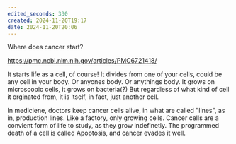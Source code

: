 ```yaml
---
edited_seconds: 330
created: 2024-11-20T19:17
date: 2024-11-20T20:06
---
```

Where does cancer start?

https://pmc.ncbi.nlm.nih.gov/articles/PMC6721418/

It starts life as a cell, of course! It divides from one of your cells, could be any cell in your body. Or anyones body. Or anythings body. It grows on microscopic cells, it grows on bacteria(?) But regardless of what kind of cell it orginated from, it is itself, in fact, just another cell.

In mediciene, doctors keep cancer cells alive, in what are called "lines", as in, production lines. Like a factory, only growing cells. Cancer cells are a convient form of life to study, as they grow indefinetly. The programmed death of a cell is called Apoptosis, and cancer evades it well. 